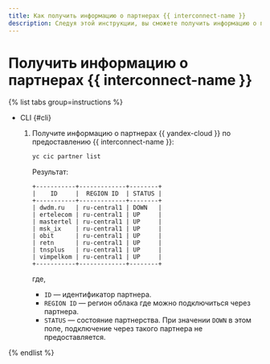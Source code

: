 ```yaml
---
title: Как получить информацию о партнерах {{ interconnect-name }}
description: Следуя этой инструкции, вы сможете получить информацию о партнерах {{ interconnect-name }}.
---
```


# Получить информацию о партнерах {{ interconnect-name }}

{% list tabs group=instructions %}

- CLI {#cli}

  1. Получите информацию о партнерах {{ yandex-cloud }} по предоставлению {{ interconnect-name }}:

      ```bash
      yc cic partner list
      ```

      Результат:

      ```text
      +-----------+-------------+--------+
      |    ID     |  REGION ID  | STATUS |
      +-----------+-------------+--------+
      | dwdm.ru   | ru-central1 | DOWN   |
      | ertelecom | ru-central1 | UP     |
      | mastertel | ru-central1 | UP     |
      | msk_ix    | ru-central1 | UP     |
      | obit      | ru-central1 | UP     |
      | retn      | ru-central1 | UP     |
      | tnsplus   | ru-central1 | UP     |
      | vimpelkom | ru-central1 | UP     |
      +-----------+-------------+--------+
      ```

      где,
      * `ID` — идентификатор партнера.
      * `REGION ID` — регион облака где можно подключиться через партнера.
      * `STATUS` — состояние партнерства. При значении `DOWN` в этом поле, подключение через такого партнера не предоставляется.

{% endlist %}

